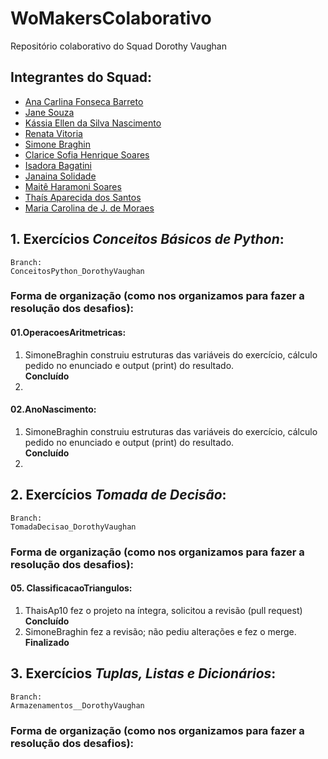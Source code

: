 # WoMakersColaborativo
Repositório colaborativo do Squad Dorothy Vaughan


## Integrantes do Squad:
- [Ana Carlina Fonseca Barreto]()  
- [Jane Souza]()
- [Kássia Ellen da Silva Nascimento]()
- [Renata Vitoria]()
- [Simone Braghin](https://github.com/SimoneBraghin)
- [Clarice Sofia Henrique Soares](https://github.com/claricesoares)
- [Isadora Bagatini]()
- [Janaina Solidade]()
- [Maitê Haramoni Soares]()
- [Thaís Aparecida dos Santos]()
- [Maria Carolina de J. de Moraes]()

## 1. Exercícios *Conceitos Básicos de Python*:  
    Branch:  
    ConceitosPython_DorothyVaughan
### Forma de organização (como nos organizamos para fazer a resolução dos desafios):
#### 01.OperacoesAritmetricas:
1. SimoneBraghin construiu estruturas das variáveis do exercício, cálculo pedido no enunciado e output (print) do resultado.  
**Concluído**
2. 

#### 02.AnoNascimento: 
1. SimoneBraghin construiu estruturas das variáveis do exercício, cálculo pedido no enunciado e output (print) do resultado.  
**Concluído**
2. 

## 2. Exercícios *Tomada de Decisão*:  
    Branch:  
    TomadaDecisao_DorothyVaughan
### Forma de organização (como nos organizamos para fazer a resolução dos desafios):
#### 05. ClassificacaoTriangulos:
1. ThaisAp10 fez o projeto na íntegra, solicitou a revisão (pull request)  
**Concluído**
2. SimoneBraghin fez a revisão; não pediu alterações e fez o merge.  
**Finalizado**

## 3. Exercícios *Tuplas, Listas e Dicionários*:  
    Branch:  
    Armazenamentos__DorothyVaughan
### Forma de organização (como nos organizamos para fazer a resolução dos desafios):
